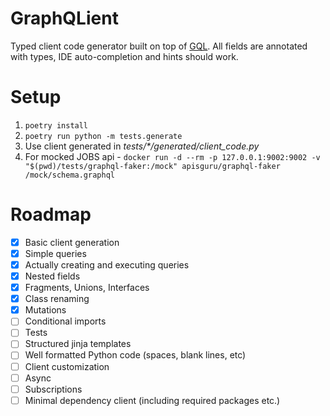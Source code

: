 # GraphQLient
Typed client code generator built on top of [GQL](https://github.com/graphql-python/gql).
All fields are annotated with types, IDE auto-completion and hints should work.

# Setup
1. `poetry install`
2. `poetry run python -m tests.generate`
3. Use client generated in *tests/\*/generated/client_code.py*
4. For mocked JOBS api - `docker run -d --rm -p 127.0.0.1:9002:9002 -v "$(pwd)/tests/graphql-faker:/mock" apisguru/graphql-faker /mock/schema.graphql`

# Roadmap
- [x] Basic client generation
- [x] Simple queries
- [x] Actually creating and executing queries
- [x] Nested fields
- [x] Fragments, Unions, Interfaces
- [x] Class renaming
- [x] Mutations
- [ ] Conditional imports
- [ ] Tests
- [ ] Structured jinja templates
- [ ] Well formatted Python code (spaces, blank lines, etc)
- [ ] Client customization
- [ ] Async
- [ ] Subscriptions
- [ ] Minimal dependency client (including required packages etc.)
